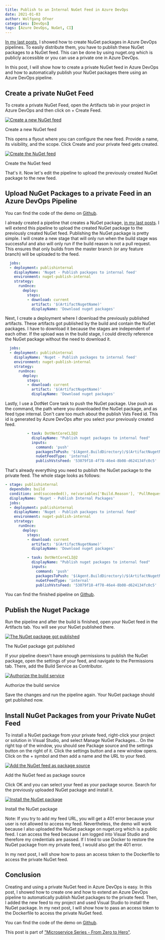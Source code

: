 ```yaml
---
title: Publish to an Internal NuGet Feed in Azure DevOps
date: 2021-01-03
author: Wolfgang Ofner
categories: [DevOps]
tags: [Azure DevOps, NuGet, CI]
---
```


[In my last posts](/create-nuget-azure-devops), I showed how to create NuGet packages in Azure DevOps pipelines. To easily distribute them, you have to publish these NuGet packages to a NuGet feed. This can be done by using nuget.org  which is publicly accessible or you can use a private one in Azure DevOps.

In this post, I will show how to create a private NuGet feed in Azure DevOps and how to automatically publish your NuGet packages there using an Azure DevOps pipeline.

## Create a private NuGet Feed

To create a private NuGet Feed, open the Artifacts tab in your project in Azure DevOps and then click on + Create Feed.

<div class="col-12 col-sm-10 aligncenter">
  <a href="/assets/img/posts/2021/01/Create-a-new-NuGet-feed.jpg"><img loading="lazy" src="/assets/img/posts/2021/01/Create-a-new-NuGet-feed.jpg" alt="Create a new NuGet feed" /></a>
  
  <p>
   Create a new NuGet feed
  </p>
</div>

This opens a flyout where you can configure the new feed. Provide a name, its visibility, and the scope. Click Create and your private feed gets created.

<div class="col-12 col-sm-10 aligncenter">
  <a href="/assets/img/posts/2021/01/Create-the-NuGet-feed.jpg"><img loading="lazy" src="/assets/img/posts/2021/01/Create-the-NuGet-feed.jpg" alt="Create the NuGet feed" /></a>
  
  <p>
   Create the NuGet feed
  </p>
</div>

That's it. Now let's edit the pipeline to upload the previously created NuGet package to the new feed.

## Upload NuGet Packages to a private Feed in an Azure DevOps Pipeline

You can find the code of the demo on <a href="https://github.com/WolfgangOfner/MicroserviceDemo" target="_blank" rel="noopener noreferrer">Github</a>.

I already created a pipeline that creates a NuGet package, [in my last posts](/create-nuget-azure-devops). I will extend this pipeline to upload the created NuGet package to the previously created NuGet feed. Publishing the NuGet package is pretty simple. I will create a new stage that will only run when the build stage was successful and also will only run if the build reason is not a pull request. This ensures that only builds from the master branch (or any feature branch) will be uploaded to the feed. 

```yaml
  jobs:
  - deployment: publishinternal
    displayName: 'Nuget - Publish packages to internal feed'
    environment: nuget-publish-internal
    strategy:
      runOnce:
        deploy:
          steps:
          - download: current
            artifact: '$(ArtifactNugetName)'
            displayName: 'Download nuget packages'
```

Next, I create a deployment where I download the previously published artifacts. These artifacts got published by the build and contain the NuGet packages. I have to download it because the stages are independent of each other. If the upload was in the build stage, I could directly reference the NuGet package without the need to download it.

```yaml
  jobs:
  - deployment: publishinternal
    displayName: 'Nuget - Publish packages to internal feed'
    environment: nuget-publish-internal
    strategy:
      runOnce:
        deploy:
          steps:
          - download: current
            artifact: '$(ArtifactNugetName)'
            displayName: 'Download nuget packages'
```

Lastly, I use a DotNet Core task to push the NuGet package. Use push as the command, the path where you downloaded the NuGet package, and as feed type internal. Don't care too much about the publish Vsts Feed id. This id is generated by Azure DevOps after you select your previously created feed.

```yaml
          - task: DotNetCoreCLI@2
            displayName: "Publish nuget packages to internal feed"
            inputs:
              command: 'push'
              packagesToPush: '$(Agent.BuildDirectory)/$(ArtifactNugetName)/*.nupkg'
              nuGetFeedType: 'internal'
              publishVstsFeed: '53079f18-4f78-46e4-8b08-d624134fc0c5'
```

That's already everything you need to publish the NuGet package to the private feed. The whole stage looks as follows:

```yaml
- stage: publishinternal
  dependsOn: build
  condition: and(succeeded(), ne(variables['Build.Reason'], 'PullRequest'))
  displayName: 'Nuget - Publish Internal Packages'
  jobs:
  - deployment: publishinternal
    displayName: 'Nuget - Publish packages to internal feed'
    environment: nuget-publish-internal
    strategy:
      runOnce:
        deploy:
          steps:
          - download: current
            artifact: '$(ArtifactNugetName)'
            displayName: 'Download nuget packages'

          - task: DotNetCoreCLI@2
            displayName: "Publish nuget packages to internal feed"
            inputs:
              command: 'push'
              packagesToPush: '$(Agent.BuildDirectory)/$(ArtifactNugetName)/*.nupkg'
              nuGetFeedType: 'internal'
              publishVstsFeed: '53079f18-4f78-46e4-8b08-d624134fc0c5'
```
You can find the finished pipeline on <a href="https://github.com/WolfgangOfner/MicroserviceDemo/blob/master/Nuget/pipelines/Nuget-CI-CD.yml" target="_blank" rel="noopener noreferrer">Github</a>.

## Publish the Nuget Package

Run the pipeline and after the build is finished, open your NuGet feed in the Artifacts tab. You will see your NuGet published there.

<div class="col-12 col-sm-10 aligncenter">
  <a href="/assets/img/posts/2021/01/The-NuGet-package-got-published.jpg"><img loading="lazy" src="/assets/img/posts/2021/01/The-NuGet-package-got-published.jpg" alt="The NuGet package got published" /></a>
  
  <p>
   The NuGet package got published
  </p>
</div>

If your pipeline doesn't have enough permissions to publish the NuGet package, open the settings of your feed, and navigate to the Permissions tab. There, add the Build Service as Contributor. 

<div class="col-12 col-sm-10 aligncenter">
  <a href="/assets/img/posts/2021/01/Authorize-the-build-service.jpg"><img loading="lazy" src="/assets/img/posts/2021/01/Authorize-the-build-service.jpg" alt="Authorize the build service" /></a>
  
  <p>
   Authorize the build service
  </p>
</div>

Save the changes and run the pipeline again. Your NuGet package should get published now.

## Install NuGet Packages from your Private NuGet Feed

To install a NuGet package from your private feed, right-click your project or solution in Visual Studio, and select Manage NuGet Packages... On the right top of the window, you should see Package source and the settings button on the right of it. Click the settings button and a new window opens. Click on the + symbol and then add a name and the URL to your feed. 

<div class="col-12 col-sm-10 aligncenter">
  <a href="/assets/img/posts/2021/01/Add-the-NuGet-feed-as-package-source.jpg"><img loading="lazy" src="/assets/img/posts/2021/01/Add-the-NuGet-feed-as-package-source.jpg" alt="Add the NuGet feed as package source" /></a>
  
  <p>
   Add the NuGet feed as package source
  </p>
</div>

Click OK and you can select your feed as your package source. Search for the previously uploaded NuGet package and install it.

<div class="col-12 col-sm-10 aligncenter">
  <a href="/assets/img/posts/2021/01/Install-the-NuGet-package.jpg"><img loading="lazy" src="/assets/img/posts/2021/01/Install-the-NuGet-package.jpg" alt="Install the NuGet package" /></a>
  
  <p>
   Install the NuGet package
  </p>
</div>

Note: If you try to add my feed URL, you will get a 401 error because your user is not allowed to access my feed. Nevertheless, the demo will work because I also uploaded the NuGet package on nuget.org which is a public feed. I can access the feed because I am logged into Visual Studio and therefore my credentials are passed. If I tried to use Docker to restore the NuGet package from my private feed, I would also get the 401 error.

In my next post, I will show how to pass an access token to the Dockerfile to access the private NuGet feed.

## Conclusion

Creating and using a private NuGet feed in Azure DevOps is easy. In this post, I showed how to create one and how to extend an Azure DevOps pipeline to automatically publish NuGet packages to the private feed. Then, I added the new feed to my project and used Visual Studio to install the NuGet package. In my next post, I will show how to pass an access token to the Dockerfile to access the private NuGet feed.

You can find the code of the demo on <a href="https://github.com/WolfgangOfner/MicroserviceDemo" target="_blank" rel="noopener noreferrer">Github</a>.

This post is part of ["Microservice Series - From Zero to Hero"](/microservice-series-from-zero-to-hero).